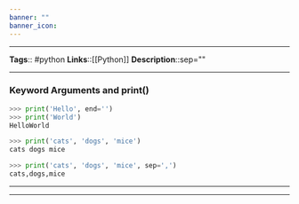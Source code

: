 ```yaml
---
banner: ""
banner_icon: 
---
```


---
**Tags**:: #python
**Links**::[[Python]]
**Description**::sep=""

---

### Keyword Arguments and print()

```python
>>> print('Hello', end='')
>>> print('World')
HelloWorld
```

```python
>>> print('cats', 'dogs', 'mice')
cats dogs mice
```

```python
>>> print('cats', 'dogs', 'mice', sep=',')
cats,dogs,mice
```

---
---
